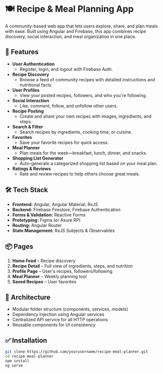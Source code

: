 # 🍽️ Recipe & Meal Planning App

A community-based web app that lets users explore, share, and plan meals with ease. Built using Angular and Firebase, this app combines recipe discovery, social interaction, and meal organization in one place.

## 🚀 Features

- **User Authentication**
  - Register, login, and logout with Firebase Auth.
- **Recipe Discovery**
  - Browse a feed of community recipes with detailed instructions and nutritional facts.
- **User Profiles**
  - View your posted recipes, followers, and who you're following.
- **Social Interaction**
  - Like, comment, follow, and unfollow other users.
- **Recipe Posting**
  - Create and share your own recipes with images, ingredients, and steps.
- **Search & Filter**
  - Search recipes by ingredients, cooking time, or cuisine.
- **Favorites**
  - Save your favorite recipes for quick access.
- **Meal Planner**
  - Plan meals for the week—breakfast, lunch, dinner, and snacks.
- **Shopping List Generator**
  - Auto-generate a categorized shopping list based on your meal plan.
- **Ratings & Reviews**
  - Rate and review recipes to help others choose great meals.

## 🛠️ Tech Stack

- **Frontend:** Angular, Angular Material, RxJS
- **Backend:** Firebase Firestore, Firebase Authentication
- **Forms & Validation:** Reactive Forms
- **Prototyping:** Figma (or Axure RP)
- **Routing:** Angular Router
- **State Management:** RxJS Subjects & Observables

## 📦 Pages

1. **Home Feed** – Recipe discovery
2. **Recipe Detail** – Full view of ingredients, steps, and nutrition
3. **Profile Page** – User's recipes, followers/following
4. **Meal Planner** – Weekly planning tool
5. **Saved Recipes** – User favorites

## 🧩 Architecture

- Modular folder structure (components, services, models)
- Dependency Injection using Angular services
- Centralized API service for all HTTP operations
- Reusable components for UI consistency

## ✅ Installation

```bash
git clone https://github.com/yourusername/recipe-meal-planner.git
cd recipe-meal-planner
npm install
ng serve
